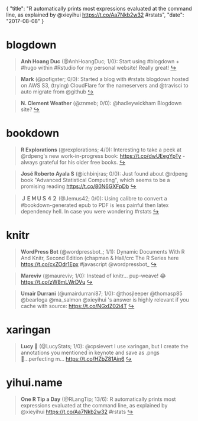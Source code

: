 {
  "title": "R automatically prints most expressions evaluated at the command line, as explained by @xieyihui https://t.co/Aa7Nkb2w32 #rstats",
  "date": "2017-08-08"
}

# blogdown

> **Anh Hoang Duc** (@AnhHoangDuc; 1/0): Start using #blogdown + #hugo within #Rstudio for my personal website! Really great!  [&#8618;](https://twitter.com/xieyihui/status/894943567533101057)

<!-- -->


> **Mark** (@pofigster; 0/0): Started a blog with #rstats blogdown hosted on AWS S3, (trying) CloudFlare for the nameservers and @travisci to auto migrate from @github  [&#8618;](https://twitter.com/xieyihui/status/894966464649863168)

<!-- -->


> **N. Clement Weather** (@znmeb; 0/0): @hadleywickham Blogdown site?  [&#8618;](https://twitter.com/xieyihui/status/894771244653871104)

<!-- -->


# bookdown

> **R Explorations** (@rexplorations; 4/0): Interesting to take a peek at @rdpeng's new work-in-progress book: https://t.co/dwUEegYpTy - always grateful for his older free books.  [&#8618;](https://twitter.com/xieyihui/status/894772403292651522)

<!-- -->


> **José Roberto Ayala S** (@ichbinjras; 0/0): Just found about @rdpeng book "Advanced Statistical Computing", which seems to be a promising reading https://t.co/80N6GXFpDb  [&#8618;](https://twitter.com/xieyihui/status/894969352637661184)

<!-- -->


> **ＪＥＭＵＳ４２** (@Jemus42; 0/0): Using calibre to convert a #bookdown-generated epub to PDF is less painful then latex dependency hell. In case you were wondering #rstats  [&#8618;](https://twitter.com/xieyihui/status/894842000545107969)

<!-- -->


# knitr

> **WordPress Bot** (@wordpressbot_; 1/1): Dynamic Documents With R And Knitr, Second Edition (chapman &amp; Hall/crc The R Series here  https://t.co/cxZOdr1Epx #javascript @wordpressbot_  [&#8618;](https://twitter.com/xieyihui/status/894755808814280705)

<!-- -->


> **Mareviv** (@maureviv; 1/0): Instead of knitr... pup-weave! 😂 https://t.co/zW8mLWrDVu  [&#8618;](https://twitter.com/xieyihui/status/894992245790826496)

<!-- -->


> **Umair Durrani** (@umairdurrani87; 1/0): @thosjleeper @thomasp85 @bearloga @ma_salmon @xieyihui 's answer is highly relevant if you cache with source: https://t.co/NGxIZ02i4T  [&#8618;](https://twitter.com/xieyihui/status/894948572004831232)

<!-- -->


# xaringan

> **Lucy 🌻** (@LucyStats; 1/0): @cpsievert I use xaringan, but I create the annotations you mentioned in keynote and save as .pngs 🙊...perfecting m… https://t.co/HZbZ81Ain6  [&#8618;](https://twitter.com/xieyihui/status/895048413452095489)

<!-- -->


# yihui.name

> **One R Tip a Day** (@RLangTip; 13/6): R automatically prints most expressions evaluated at the command line, as explained by @xieyihui https://t.co/Aa7Nkb2w32 #rstats  [&#8618;](https://twitter.com/xieyihui/status/894951343055446016)

<!-- -->


